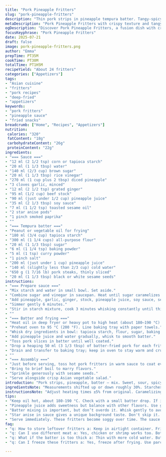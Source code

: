 ```yaml
---
title: "Pork Pineapple Fritters"
slug: "pork-pineapple-fritters"
description: "Thin pork strips in pineapple tempura batter. Tangy-spicy sauce with star anise and cayenne. Fried golden brown. Sesame seeds finish. Serve with Asian veggie salad. Slightly tweaked seasoning, bold flavor, variation on classic deep-fried pork fritters with tropical twist."
metaDescription: "Pork Pineapple Fritters with crispy texture and tangy sauce. A flavorful twist on traditional pork fritters, perfect for a unique meal."
ogDescription: "Discover Pork Pineapple Fritters, a fusion dish with crispy bites and sweet sauce. Perfect for a tasty twist on classic fritters."
focusKeyphrase: "Pork Pineapple Fritters"
date: 2025-07-21
draft: false
image: pork-pineapple-fritters.png
author: "Emma"
prepTime: PT35M
cookTime: PT30M
totalTime: PT1H5M
recipeYield: "About 24 fritters"
categories: ["Appetizers"]
tags:
- "Asian cuisine"
- "fritters"
- "pork recipes"
- "deep-fried"
- "appetizers"
keywords:
- "pork fritters"
- "pineapple sauce"
- "fried snacks"
breadcrumb: ["Home", "Recipes", "Appetizers"]
nutrition: 
 calories: "320"
 fatContent: "18g"
 carbohydrateContent: "26g"
 proteinContent: "22g"
ingredients:
- "=== Sauce ==="
- "12 ml (2 1/2 tsp) corn or tapioca starch"
- "20 ml (1 1/3 tbsp) water"
- "140 ml (2/3 cup) brown sugar"
- "20 ml (1 1/3 tbsp) rice vinegar"
- "270 ml (1 cup plus 2 tbsp) diced pineapple"
- "3 cloves garlic, minced"
- "12 ml (2 1/2 tsp) grated ginger"
- "95 ml (1/2 cup) beef stock"
- "90 ml (just under 1/2 cup) pineapple juice"
- "35 ml (2 1/3 tbsp) soy sauce"
- "7 ml (1 1/2 tsp) toasted sesame oil"
- "2 star anise pods"
- "1 pinch smoked paprika"
- ""
- "=== Tempura batter ==="
- "Peanut or vegetable oil for frying"
- "180 ml (3/4 cup) tapioca starch"
- "300 ml (1 1/4 cups) all-purpose flour"
- "20 ml (1 1/3 tbsp) sugar"
- "6 ml (1 1/4 tsp) baking powder"
- "5 ml (1 tsp) curry powder"
- "1 pinch salt"
- "200 ml (just under 1 cup) pineapple juice"
- "140 ml (slightly less than 2/3 cup) cold water"
- "650 g (1 7/16 lb) pork steaks, thinly sliced"
- "20 ml (1 1/3 tbsp) black or white sesame seeds"
instructions:
- "=== Prepare sauce ==="
- "Mix starch and water in small bowl. Set aside."
- "Combine sugar and vinegar in saucepan. Heat until sugar caramelizes to amber tone."
- "Add pineapple, garlic, ginger, stock, pineapple juice, soy sauce, sesame oil, star anise, smoked paprika. Bring to boil."
- "Simmer gently 6 minutes."
- "Stir in starch mixture, cook 3 minutes whisking constantly until thickened. Keep warm."
- ""
- "=== Batter and frying ==="
- "Heat oil in deep fryer or heavy pot to high heat (about 180–190 °C)."
- "Preheat oven to 95 °C (200 °F). Line baking tray with paper towels."
- "Whisk dry ingredients in bowl: tapioca starch, flour, sugar, baking powder, curry powder, salt."
- "Add pineapple juice and water gradually, whisk to smooth batter."
- "Toss pork slices in batter until well coated."
- "Drop a heaping 50 ml (3 1/3 tbsp) of batter-fried pork for each fritter into hot oil, fry 4 to 6 minutes until golden crisp. Fry 4–6 at once, don’t overcrowd."
- "Drain and transfer to baking tray; keep in oven to stay warm and crunchy."
- ""
- "=== Assembly ==="
- "Just before serving, toss hot pork fritters in warm sauce to coat evenly."
- "Bring to brief boil to marry flavors."
- "Sprinkle generously with sesame seeds."
- "Serve alongside crisp Asian vegetable salad."
introduction: "Pork strips, pineapple, batter — mix. Sweet, sour, spicy, crisp. Sauce thickened with starch, star anise gives subtle licorice background. Smoked paprika instead of cayenne adds warm depth. Fried in hot peanut oil for crunch. Batter has more starch and flour, a bit more curry powder, more pineapple juice, water swapped slightly. Star anise remains, but the sauce is a touch sweeter with brown sugar, vinegar dosage raised. Fry time nudged to 4–6 minutes for perfect gold. Serve hot. Sesame seeds for crunch and nuttiness. Asian salad balances richness."
ingredientsNote: "Measurements shifted up or down roughly 30%. Starches changed — tapioca and corn mix for sauce thickener. Brown sugar over white for richer caramel notes. Smoked paprika replaces cayenne to give smoky warmth, more mellow. Added curry powder increased slightly for paprika's flavor to shine. Water in batter balanced with pineapple juice for moisture and tang. Pork preference: thin-cut pork steaks maintain chew and absorb sauce better. Sesame seeds can be toasted black or white. Oil recommendations focus on peanut or vegetable due to high heat tolerance. Keep ingredients chilled for batter to crisp better on frying."
instructionsNote: "Adjust heating times ±5% from original. Caramelizing sugar until amber is key for flavor base. Stir starch slurry in carefully or sauce lumps. Don't rush frying small batches; overcrowding lowers oil temp, soggy crust. Oven at 95 °C low temp keeps fritters crisp, warm without losing crunch. Toss pork in batter thoroughly for even coat but don't soak too long — prevents gummy texture. Quick boil after mixing sauce and beignets melds flavors. Final sesame sprinkle adds to aroma and texture contrast. Serve immediately with fresh, crisp salad for acidic bite."
tips:
- "Keep oil hot, about 180-190 °C. Check with a small batter drop. If it sizzles, ready. Don't overcrowd pan. Overcrowding lowers temp. Soggy instead of crispy."
- "Pineapple juice adds sweetness but balance with other flavors. Use good quality fruit. Fresh is best. Adjust sauce sweetness to your taste. Add vinegar for tang."
- "Batter mixing is important, but don’t overdo it. Whisk gently to avoid lumps. Too much mixing makes it tough. Chill batter beforehand. Cold helps achieve crispiness."
- "Star anise in sauce gives a unique background taste. Don't skip it. Adds depth to sauce. Try using other spices if needed. But star anise works best here."
- "Serve immediately. These fritters become soggy over time. The sauce is thick, coating well but timing is key. Make salad right before serving. Freshness is crucial."
faq:
- "q: How to store leftover fritters a: Keep in airtight container. Fridge is best. But they lose crunch. Can reheat in oven. Not in microwave."
- "q: Can I use different meat a: Yes, chicken or shrimp works too. Both absorb flavors better than pork. Adjust cooking time for different meats."
- "q: What if the batter is too thick a: Thin with more cold water. But make it too runny and fritters won't hold shape. Aim for smooth, coat should be even."
- "q: Can I freeze these fritters a: Yes, freeze after frying. Use parchment paper between layers. Reheat straight from freezer but correct frying time."

---
```

